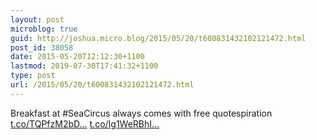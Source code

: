 ```yaml
---
layout: post
microblog: true
guid: http://joshua.micro.blog/2015/05/20/t600831432102121472.html
post_id: 38058
date: 2015-05-20T12:12:30+1100
lastmod: 2019-07-30T17:41:32+1100
type: post
url: /2015/05/20/t600831432102121472.html
---
```

Breakfast at #SeaCircus always comes with free quotespiration [t.co/TQPfzM2bD...](http://t.co/TQPfzM2bDp) [t.co/Ig1WeRBhI...](http://t.co/Ig1WeRBhIX)
